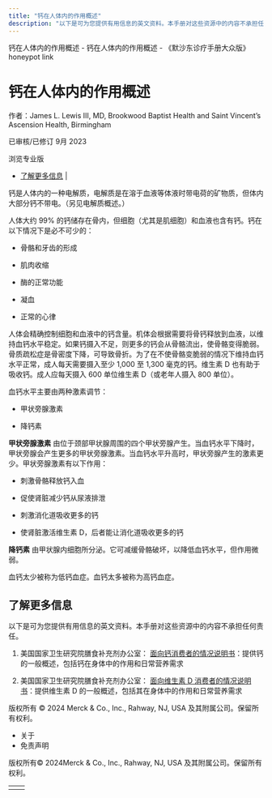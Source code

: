 ```yaml
---
title: "钙在人体内的作用概述"
description: "以下是可为您提供有用信息的英文资料。本手册对这些资源中的内容不承担任何责任。"
---
```


﻿钙在人体内的作用概述 \- 钙在人体内的作用概述 \- 《默沙东诊疗手册大众版》 honeypot link

# 钙在人体内的作用概述

作者：James L. Lewis III, MD, Brookwood Baptist Health and Saint Vincent’s Ascension
Health, Birmingham

已审核/已修订 9月 2023

浏览专业版

- [了解更多信息](#了解更多信息_v84054396_zh) \|

钙是人体内的一种电解质，电解质是在溶于血液等体液时带电荷的矿物质，但体内大部分钙不带电。（另见电解质概述。）

人体大约 99% 的钙储存在骨内，但细胞（尤其是肌细胞）和血液也含有钙。钙在以下情况下是必不可少的：

- 骨骼和牙齿的形成

- 肌肉收缩

- 酶的正常功能

- 凝血

- 正常的心律


人体会精确控制细胞和血液中的钙含量。机体会根据需要将骨钙释放到血液，以维持血钙水平稳定。如果钙摄入不足，则更多的钙会从骨骼流出，使骨骼变得脆弱。骨质疏松症是骨密度下降，可导致骨折。为了在不使骨骼变脆弱的情况下维持血钙水平正常，成人每天需要摄入至少 1,000 至 1,300 毫克的钙。维生素 D 也有助于吸收钙。成人应每天摄入 600 单位维生素 D（或老年人摄入 800 单位）。

血钙水平主要由两种激素调节：

- 甲状旁腺激素

- 降钙素


**甲状旁腺激素** 由位于颈部甲状腺周围的四个甲状旁腺产生。当血钙水平下降时，甲状旁腺会产生更多的甲状旁腺激素。当血钙水平升高时，甲状旁腺产生的激素更少。甲状旁腺激素有以下作用：

- 刺激骨骼释放钙入血

- 促使肾脏减少钙从尿液排泄

- 刺激消化道吸收更多的钙

- 使肾脏激活维生素 D，后者能让消化道吸收更多的钙


**降钙素** 由甲状腺内细胞所分泌。它可减缓骨骼破坏，以降低血钙水平，但作用微弱。

血钙太少被称为低钙血症。血钙太多被称为高钙血症。

## 了解更多信息

以下是可为您提供有用信息的英文资料。本手册对这些资源中的内容不承担任何责任。

1. 美国国家卫生研究院膳食补充剂办公室： [面向钙消费者的情况说明书](https://ods.od.nih.gov/factsheets/Calcium-Consumer/)：提供钙的一般概述，包括钙在身体中的作用和日常营养需求

2. 美国国家卫生研究院膳食补充剂办公室： [面向维生素 D 消费者的情况说明书](https://ods.od.nih.gov/factsheets/VitaminD-Consumer/)：提供维生素 D 的一般概述，包括其在身体中的作用和日常营养需求




版权所有 © 2024
Merck & Co., Inc., Rahway, NJ, USA 及其附属公司。保留所有权利。

- 关于
- 免责声明

版权所有© 2024Merck & Co., Inc., Rahway, NJ, USA 及其附属公司。保留所有权利。

|     |     |
| --- | --- |
|  |  |